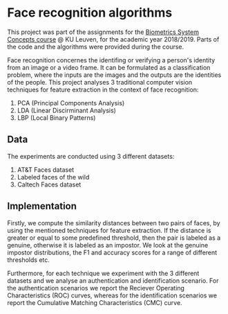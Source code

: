 # Face recognition algorithms

This project was part of the assignments for the [Biometrics System Concepts course](https://onderwijsaanbod.kuleuven.be/syllabi/e/H02C7AE.htm#activetab=doelstellingen_idp20969472) @ KU Leuven, for the academic year 2018/2019. Parts of the code and the algorithms were provided during the course.

Face recognition concernes the identifing or verifying a person's identity from an image or a video frame. It can be formulated as a classification problem, where the inputs are the images and the outputs are the identities of the people. This project analyses 3 traditional computer vision techniques for feature extraction in the context of face recognition:

1. PCA (Principal Components Analysis)
2. LDA (Linear Discirminant Analysis)
3. LBP (Local Binary Patterns)

## Data
The experiments are conducted using 3 different datasets:

1. AT&T Faces dataset
2. Labeled faces of the wild
3. Caltech Faces dataset

## Implementation
Firstly, we compute the similarity distances between two pairs of faces, by using the mentioned techniques for feature extraction. If the distance is greater or equal to some predefined threshold, then the pair is labeled as a genuine, otherwise it is labeled as an impostor. We look at the genuine impostor distributions, the F1 and accuracy scores for a range of different thresholds etc.

Furthermore, for each technique we experiment with the 3 different datasets and we analyse an authentication and identification scenario. For the authentication scenarios we report the Reciever Operating Characteristics (ROC) curves, whereas for the identification scenarios we report the Cumulative Matching Characteristics (CMC) curve. 
